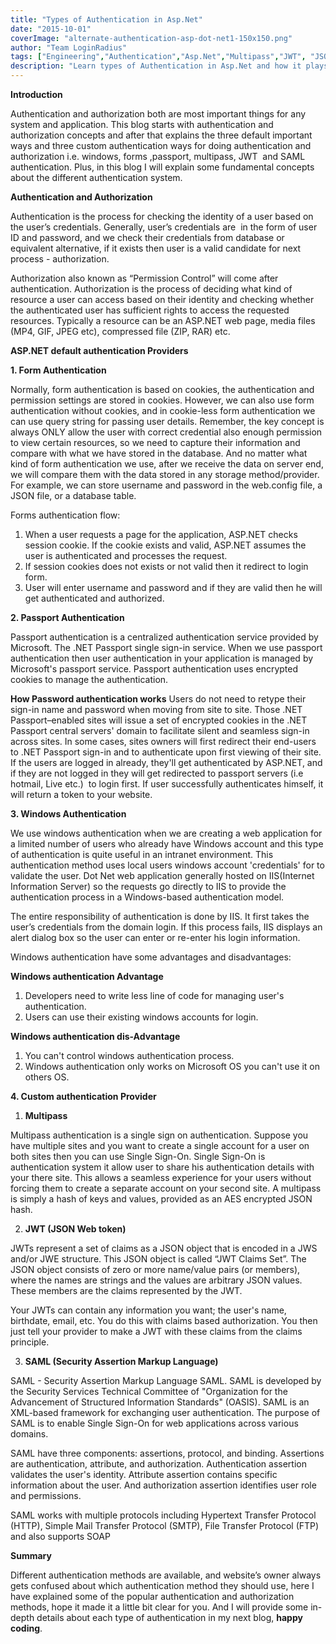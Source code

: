 ```yaml
---
title: "Types of Authentication in Asp.Net"
date: "2015-10-01"
coverImage: "alternate-authentication-asp-dot-net1-150x150.png"
author: "Team LoginRadius"
tags: ["Engineering","Authentication","Asp.Net","Multipass","JWT", "JSON Web Token"]
description: "Learn types of Authentication in Asp.Net and how it plays an important role in any system."
---
```


**Introduction**

Authentication and authorization both are most important things for any system and application. This blog starts with authentication and authorization concepts and after that explains the three default important ways and three custom authentication ways for doing authentication and authorization i.e. windows, forms ,passport, multipass, JWT  and SAML authentication. Plus, in this blog I will explain some fundamental concepts about the different authentication system.

**Authentication and Authorization**

Authentication is the process for checking the identity of a user based on the user’s credentials. Generally, user’s credentials are  in the form of user ID and password, and we check their credentials from database or equivalent alternative, if it exists then user is a valid candidate for next process - authorization.

Authorization also known as “Permission Control” will come after authentication. Authorization is the process of deciding what kind of resource a user can access based on their identity and checking whether the authenticated user has sufficient rights to access the requested resources. Typically a resource can be an ASP.NET web page, media files (MP4, GIF, JPEG etc), compressed file (ZIP, RAR) etc.

**ASP.NET default authentication Providers**

**1\. Form Authentication**

Normally, form authentication is based on cookies, the authentication and permission settings are stored in cookies. However, we can also use form authentication without cookies, and in cookie-less form authentication we can use query string for passing user details. Remember, the key concept is always ONLY allow the user with correct credential also enough permission to view certain resources, so we need to capture their information and compare with what we have stored in the database. And no matter what kind of form authentication we use, after we receive the data on server end, we will compare them with the data stored in any storage method/provider. For example, we can store username and password in the web.config file, a JSON file, or a database table.

Forms authentication flow:

1. When a user requests a page for the application, ASP.NET checks session cookie. If the cookie exists and valid, ASP.NET assumes the user is authenticated and processes the request.
2. If session cookies does not exists or not valid then it redirect to login form.
3. User will enter username and password and if they are valid then he will get authenticated and authorized.

 **2\. Passport Authentication**

Passport authentication is a centralized authentication service provided by Microsoft. The .NET Passport single sign-in service. When we use passport authentication then user authentication in your application is managed by Microsoft's passport service. Passport authentication uses encrypted cookies to manage the authentication.

**How Password authentication works** Users do not need to retype their sign-in name and password when moving from site to site. Those .NET Passport–enabled sites will issue a set of encrypted cookies in the .NET Passport central servers' domain to facilitate silent and seamless sign-in across sites. In some cases, sites owners will first redirect their end-users to .NET Passport sign-in and to authenticate upon first viewing of their site. If the users are logged in already, they'll get authenticated by ASP.NET, and if they are not logged in they will get redirected to passport servers (i.e hotmail, Live etc.)  to login first. If user successfully authenticates himself, it will return a token to your website.

**3\. Windows Authentication**

We use windows authentication when we are creating a web application for a limited number of users who already have Windows account and this type of authentication is quite useful in an intranet environment. This authentication method uses local users windows account 'credentials' for to validate the user. Dot Net web application generally hosted on IIS(Internet Information Server) so the requests go directly to IIS to provide the authentication process in a Windows-based authentication model.

The entire responsibility of authentication is done by IIS. It first takes the user’s credentials from the domain login. If this process fails, IIS displays an alert dialog box so the user can enter or re-enter his login information.

Windows authentication have some advantages and disadvantages:

**Windows authentication Advantage**

1. Developers need to write less line of code for managing user's authentication.
2. Users can use their existing windows accounts for login.

**Windows authentication dis-Advantage**

1. You can't control windows authentication process.
2. Windows authentication only works on Microsoft OS you can't use it on others OS.

 **4\. Custom authentication Provider**

1. **Multipass**

Multipass authentication is a single sign on authentication. Suppose you have multiple sites and you want to create a single account for a user on both sites then you can use Single Sign-On. Single Sign-On is authentication system it allow user to share his authentication details with your there site. This allows a seamless experience for your users without forcing them to create a separate account on your second site. A multipass is simply a hash of keys and values, provided as an AES encrypted JSON hash.

2. **JWT (JSON Web token)**

JWTs represent a set of claims as a JSON object that is encoded in a JWS and/or JWE structure. This JSON object is called “JWT Claims Set”. The JSON object consists of zero or more name/value pairs (or members), where the names are strings and the values are arbitrary JSON values. These members are the claims represented by the JWT.

Your JWTs can contain any information you want; the user's name, birthdate, email, etc. You do this with claims based authorization. You then just tell your provider to make a JWT with these claims from the claims principle.

3. **SAML (Security Assertion Markup Language)**

SAML - Security Assertion Markup Language SAML. SAML is developed by the Security Services Technical Committee of "Organization for the Advancement of Structured Information Standards" (OASIS). SAML is an XML-based framework for exchanging user authentication. The purpose of SAML is to enable Single Sign-On for web applications across various domains.

SAML have three components: assertions, protocol, and binding. Assertions are authentication, attribute, and authorization. Authentication assertion validates the user's identity. Attribute assertion contains specific information about the user. And authorization assertion identifies user role and permissions.

SAML works with multiple protocols including Hypertext Transfer Protocol (HTTP), Simple Mail Transfer Protocol (SMTP), File Transfer Protocol (FTP) and also supports SOAP

**Summary**

Different authentication methods are available, and website’s owner always gets confused about which authentication method they should use, here I have explained some of the popular authentication and authorization methods, hope it made it a little bit clear for you. And I will provide some in-depth details about each type of authentication in my next blog, **happy coding**.
